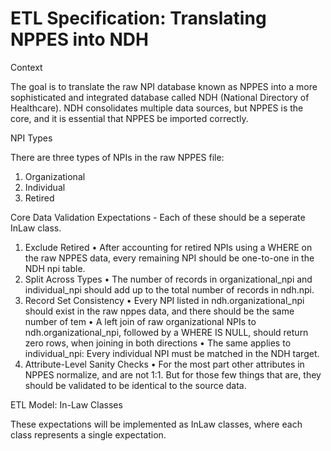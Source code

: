 ETL Specification: Translating NPPES into NDH
=====================

Context

The goal is to translate the raw NPI database known as NPPES into a more sophisticated and integrated database called NDH (National Directory of Healthcare). NDH consolidates multiple data sources, but NPPES is the core, and it is essential that NPPES be imported correctly.

NPI Types

There are three types of NPIs in the raw NPPES file:

 1. Organizational
 2. Individual
 3. Retired

Core Data Validation Expectations - Each of these should be a seperate InLaw class.

 1. Exclude Retired
 • After accounting for retired NPIs using a WHERE on the raw NPPES data, every remaining NPI should be one-to-one in the NDH npi table.
 2. Split Across Types
 • The number of records in organizational_npi and individual_npi should add up to the total number of records in ndh.npi.
 3. Record Set Consistency
 • Every NPI listed in ndh.organizational_npi should exist in the raw nppes data, and there should be the same number of tem
 • A left join of raw organizational NPIs to ndh.organizational_npi, followed by a WHERE IS NULL, should return zero rows, when joining in both directions
 • The same applies to individual_npi: Every individual NPI must be matched in the NDH target.
 4. Attribute-Level Sanity Checks
 • For the most part other attributes in NPPES normalize, and are not 1:1. But for those few things that are, they should be validated to be identical to the source data.

ETL Model: In-Law Classes

These expectations will be implemented as InLaw classes, where each class represents a single expectation.
